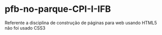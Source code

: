# pfb-no-parque-CPI-I-IFB
 Referente a disciplina de construção de páginas para web usando HTML5
 não foi usado CSS3
